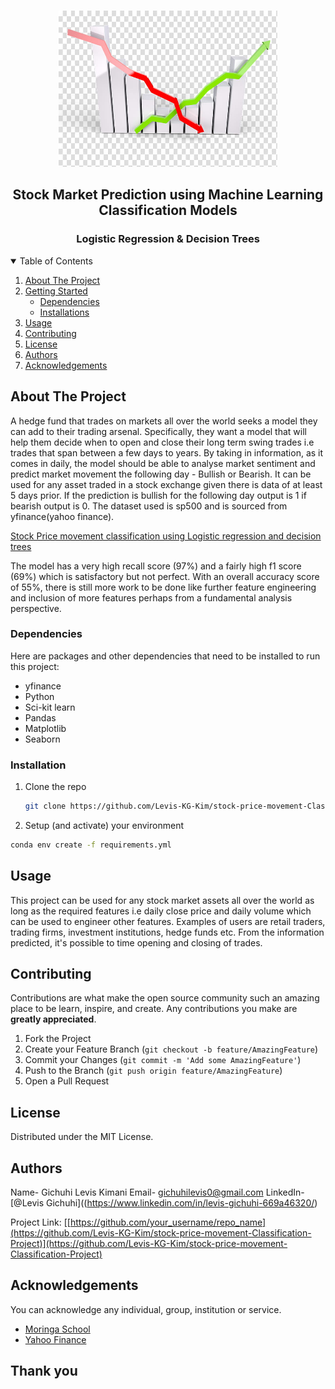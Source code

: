 
<br />
<p align="center">
  <a href="https://github.com/Levis-KG-Kim/stock-price-movement-Classification-Project">
    <img src="line.jpg" alt="Logo" width="350" height="250">
  </a>

  <h2 align="center">Stock Market Prediction using Machine Learning Classification Models</h2>
  <h3 align="center">Logistic Regression & Decision Trees</h3>

</p>


<details open="open">
  <summary>Table of Contents</summary>
  <ol>
    <li>
      <a href="#about-the-project">About The Project</a>
    </li>
    <li>
      <a href="#getting-started">Getting Started</a>
      <ul>
        <li><a href="#dependencies">Dependencies</a></li>
        <li><a href="#installations">Installations</a></li>
      </ul>
    </li>
    <li><a href="#usage">Usage</a></li>
    <li><a href="#contributing">Contributing</a></li>
    <li><a href="#license">License</a></li>
    <li><a href="#authors">Authors</a></li>
    <li><a href="#acknowledgements">Acknowledgements</a></li>
  </ol>
</details>


## About The Project

A hedge fund that trades on markets all over the world seeks a model they can add to their trading arsenal. Specifically, they want a model that will help them decide when to open and close their long term swing trades i.e trades that span between a few days to years. By taking in information, as it comes in daily, the model should be able to analyse market sentiment and predict market movement the following day - Bullish or Bearish.
It can be used for any asset traded in a stock exchange given there is data of at least 5 days prior.
If the prediction is bullish for the following day output is 1 if bearish output is 0.
The dataset used is sp500 and is sourced from yfinance(yahoo finance).

[Stock Price movement classification using Logistic regression and decision trees](https://github.com/Levis-KG-Kim/stock-price-movement-Classification-Project)

The model has a very high recall score (97%) and a fairly high f1 score (69%) which is satisfactory but not perfect. With an overall accuracy score of 55%, there is still more work to be done like further feature engineering and inclusion of more features perhaps from a fundamental analysis perspective.



### Dependencies

Here are packages and other dependencies that need to be installed to run this project: 
* yfinance
* Python
* Sci-kit learn
* Pandas
* Matplotlib
* Seaborn

### Installation

1. Clone the repo
   ```sh
   git clone https://github.com/Levis-KG-Kim/stock-price-movement-Classification-Project
   ```
2. Setup (and activate) your environment
  ```sh
  conda env create -f requirements.yml
  ```

## Usage

This project can be used for any stock market assets all over the world as long as the required features i.e daily close price and daily volume which can be used to engineer other features.
Examples of users are retail traders, trading firms, investment institutions, hedge funds etc.
From the information predicted, it's possible to time opening and closing of trades.

## Contributing

Contributions are what make the open source community such an amazing place to be learn, inspire, and create. Any contributions you make are **greatly appreciated**.

1. Fork the Project
2. Create your Feature Branch (`git checkout -b feature/AmazingFeature`)
3. Commit your Changes (`git commit -m 'Add some AmazingFeature'`)
4. Push to the Branch (`git push origin feature/AmazingFeature`)
5. Open a Pull Request


## License

Distributed under the MIT License.


## Authors

Name- Gichuhi Levis Kimani
Email- gichuhilevis0@gmail.com 
LinkedIn- [@Levis Gichuhi]((https://www.linkedin.com/in/levis-gichuhi-669a46320/)

Project Link: [[https://github.com/your_username/repo_name](https://github.com/Levis-KG-Kim/stock-price-movement-Classification-Project)](https://github.com/Levis-KG-Kim/stock-price-movement-Classification-Project)


## Acknowledgements

You can acknowledge any individual, group, institution or service.
* [Moringa School](https://moringaschool.com/)
* [Yahoo Finance](https://finance.yahoo.com/?guccounter=1&guce_referrer=aHR0cHM6Ly93d3cuZ29vZ2xlLmNvbS8&guce_referrer_sig=AQAAAGc1pxKo3NqRvx4x83PEljG3LG-097MMsoJe4zngxK1UPYZfQ1VKGG5L7Oo01prT_oot-K8F4rdmAedbPpMPRRyi_bZ3CbPDUBbEZChQJmmGEZk1J_FQcN41qiHU3FsDyhfKby335UfwaLwZr83Z2vpN1D0VAsMuyB4JLXTB6xt_)


## Thank you
